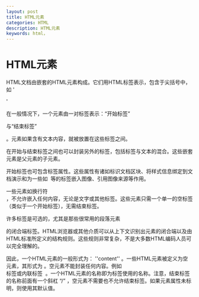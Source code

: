 ```yaml
---
layout: post
title: HTML元素
categories: HTML
description: HTML元素
keywords: html，
---
```


# HTML元素

HTML文档由嵌套的HTML元素构成。它们用HTML标签表示，包含于尖括号中，如 '<p>'

在一般情况下，一个元素由一对标签表示：“开始标签” <p> 与“结束标签” </p> 。元素如果含有文本内容，就被放置在这些标签之间。

在开始与结束标签之间也可以封装另外的标签，包括标签与文本的混合。这些嵌套元素是父元素的子元素。

开始标签也可包含标签属性。这些属性有诸如标识文档区块、将样式信息绑定到文档演示和为一些如 <img> 等的标签嵌入图像、引用图像来源等作用。

一些元素如换行符 <br> ，不允许嵌入任何内容，无论是文字或其他标签。这些元素只需一个单一的空标签（类似于一个开始标签），无需结束标签。

许多标签是可选的，尤其是那些很常用的段落元素<p>的闭合端标签。HTML浏览器或其他介质可以从上下文识别出元素的闭合端以及由HTML标准所定义的结构规则。这些规则非常复杂，不是大多数HTML编码人员可以完全理解的。

因此，一个HTML元素的一般形式为： <tag attribute1="value1" attribute2="value2">''content''</tag> 。一些HTML元素被定义为空元素，其形式为 <tag attribute1="value1" attribute2="value2"> 。空元素不能封装任何内容。例如<br>标签或内联标签 <img> 。一个HTML元素的名称即为标签使用的名称。注意，结束标签的名称前面有一个斜杠 “/” ，空元素不需要也不允许结束标签。如果元素属性未标明，则使用其默认值。

